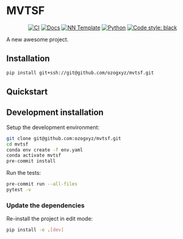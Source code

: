 # MVTSF

<p align="center">
    <a href="https://github.com/ozogxyz/mvtsf/actions/workflows/test_suite.yml"><img alt="CI" src=https://img.shields.io/github/workflow/status/ozogxyz/mvtsf/Test%20Suite/main?label=main%20checks></a>
    <a href="https://ozogxyz.github.io/mvtsf"><img alt="Docs" src=https://img.shields.io/github/deployments/ozogxyz/mvtsf/github-pages?label=docs></a>
    <a href="https://github.com/grok-ai/nn-template"><img alt="NN Template" src="https://shields.io/badge/nn--template-0.2.3-emerald?style=flat&labelColor=gray"></a>
    <a href="https://www.python.org/downloads/"><img alt="Python" src="https://img.shields.io/badge/python-3.9-blue.svg"></a>
    <a href="https://black.readthedocs.io/en/stable/"><img alt="Code style: black" src="https://img.shields.io/badge/code%20style-black-000000.svg"></a>
</p>

A new awesome project.


## Installation

```bash
pip install git+ssh://git@github.com/ozogxyz/mvtsf.git
```


## Quickstart

[comment]: <> (> Fill me!)


## Development installation

Setup the development environment:

```bash
git clone git@github.com:ozogxyz/mvtsf.git
cd mvtsf
conda env create -f env.yaml
conda activate mvtsf
pre-commit install
```

Run the tests:

```bash
pre-commit run --all-files
pytest -v
```


### Update the dependencies

Re-install the project in edit mode:

```bash
pip install -e .[dev]
```
